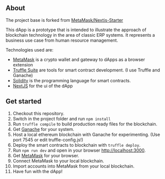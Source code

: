 ## About

The project base is forked from [MetaMask/Nextjs-Starter](https://github.com/MetaMask/Nextjs-Starter)

This dApp is a prototype that is intended to illustrate the approach of blockchain technology in the area of classic ERP systems. It represents a business use case from human resource management.

Technologies used are:
- [MetaMask](https://metamask.io/) is a crypto wallet and gateway to dApps as a browser extension
- [Truffle Suite](https://trufflesuite.com/) are tools for smart contract development. (I use Truffle and Ganache)
- [Solidity](https://docs.soliditylang.org/en/latest/) is the programming language for smart contracts.
- [NextJS](https://nextjs.org/) for the ui of the dApp

## Get started
1. Checkout this repository.
2. Switch in the project folder and run `npm install`
3. Run `truffle compile` to build production ready files for the blockchain.
4. Get [Ganache](https://trufflesuite.com/ganache/) for your system.
5. Host a local ethereum blockchain with Ganache for experimenting. (Use port 7545 or edit truffle-config.js!)
6. Deploy the smart contracts to blockchain with `truffle deploy`.
7. Run `npm run dev` and open in your browser [http://localhost:3000](http://localhost:3000).
8. Get [MetaMask](https://metamask.io/) for your browser.
9. Connect MetaMask to your local blockchain.
10. Import accounts into MetaMask from your local blockchain.
11. Have fun with the dApp!
